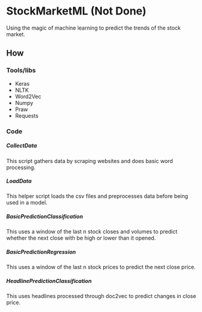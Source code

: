 # StockMarketML (Not Done)

Using the magic of machine learning to predict the trends of the stock market.

## How

### Tools/libs

* Keras
* NLTK
* Word2Vec
* Numpy
* Praw
* Requests

### Code

##### CollectData

This script gathers data by scraping websites and does basic word processing.

##### LoadData

This helper script loads the csv files and preprocesses data before being used in a model.

##### BasicPredictionClassification

This uses a window of the last n stock closes and volumes to predict whether the next close with be high or lower than it opened.

##### BasicPredictionRegression

This uses a window of the last n stock prices to predict the next close price.

##### HeadlinePredictionClassification

This uses headlines processed through doc2vec to predict changes in close price.
